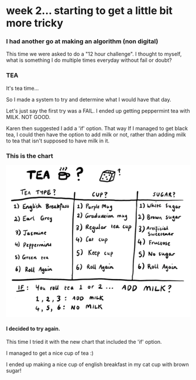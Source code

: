 # week 2... starting to get a little bit more tricky


### I had another go at making an algorithm (non digital)

This time we were asked to do a "12 hour challenge". I thought to myself, what is something I do multiple times everyday without fail or doubt?

### TEA


It's tea time...

So I made a system to try and determine what I would have that day. 

Let's just say the first try was a FAIL. I ended up getting peppermint tea with MILK. NOT GOOD.

Karen then suggested I add a 'if' option. That way If I managed to get black tea, I could then have the option to add milk or not, rather than adding milk to tea that isn't supposed to have milk in it. 

### This is the chart

<img src=https://github.com/yasminhb/slavetothealgorithm/blob/master/week%202/Screen%20Shot%202020-08-03%20at%204.58.38%20pm.png>

#### I decided to try again.

This time I tried it with the new chart that included the 'if' option. 

I managed to get a nice cup of tea :) 

I ended up making a nice cup of english breakfast in my cat cup with brown sugar!
